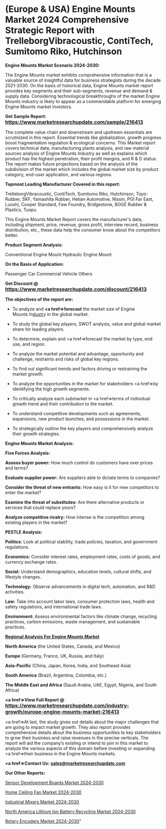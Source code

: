 # (Europe & USA) Engine Mounts Market 2024 Comprehensive Strategic Report with TrelleborgVibracoustic, ContiTech, Sumitomo Riko, Hutchinson

<strong>Engine Mounts Market Scenario 2024-2030:</strong>

The Engine Mounts market exhibits comprehensive information that is a valuable source of insightful data for business strategists during the decade 2021-2030. On the basis of historical data, Engine Mounts market report provides key segments and their sub-segments, revenue and demand &amp; supply data. Considering technological breakthroughs of the market Engine Mounts industry is likely to appear as a commendable platform for emerging Engine Mounts market investors.

<strong>Get Sample Report: <a href=https://www.marketresearchupdate.com/sample/216413><font size=3 color=#0000ff>https://www.marketresearchupdate.com/sample/216413</font></a></strong>

The complete value chain and downstream and upstream essentials are scrutinized in this report. Essential trends like globalization, growth progress boost fragmentation regulation &amp; ecological concerns. This Market report covers technical data, manufacturing plants analysis, and raw material sources analysis of Engine Mounts Industry as well as explains which product has the highest penetration, their profit margins, and R & D status. The report makes future projections based on the analysis of the subdivision of the market which includes the global market size by product category, end-user application, and various regions.

<strong>Topmost Leading Manufacturer Covered in this report:</strong>

TrelleborgVibracoustic, ContiTech, Sumitomo Riko, Hutchinson, Toyo-Rubber, SKF, Yamashita Rubber, Hetian Automotive, Nissin, PGI Far East, Luoshi, Cooper Standard, Faw Foundry, Bridgestone, BOGE Rubber & Plastics, Tuopu

This Engine Mounts Market Report covers the manufacturer's data, including shipment, price, revenue, gross profit, interview record, business distribution, etc., these data help the consumer know about the competitors better.

<strong>Product Segment Analysis: </strong>

Conventional Engine Mount
Hydraulic Engine Mount

<strong>On the Basis of Application:</strong>

Passenger Car
Commercial Vehicle
Others

<strong>Get Discount @ <a href=https://www.marketresearchupdate.com/discount/216413><font size=3 color=#0000ff>https://www.marketresearchupdate.com/discount/216413</font></a></strong>

<strong><b>The objectives of the report are:</b></strong>

- To analyze and <strong><a href=><strong>forecast</strong></a></strong> the market size of Engine Mounts In<a href=ASDF991299>dustr</a>y in the global market.

- To study the global key players, SWOT analysis, value and global market share for leading players.

- To determine, explain and <a href=>forecast</a> the market by type, end use, and region.

- To analyze the market potential and advantage, opportunity and challenge, restraints and risks of global key regions.

- To find out significant trends and factors driving or restraining the market growth.

- To analyze the opportunities in the market for stakeholders <a href=>by</a> identifying the high growth segments.

- To critically analyze each submarket in <a href=>terms</a> of individual growth trend and their contribution to the market.

- To understand competitive developments such as agreements, expansions, new product launches, and possessions in the market.

- To strategically outline the key players and comprehensively analyze their growth strategies.

<strong>Engine Mounts Market Analysis:</strong>

<strong>Five Forces Analysis:</strong>

<strong>Assess buyer power:</strong> How much control do customers have over prices and terms?

<strong>Evaluate supplier power:</strong> Are suppliers able to dictate terms to companies?

<strong>Consider the threat of new entrants:</strong> How easy is it for new competitors to enter the market?

<strong>Examine the threat of substitutes:</strong> Are there alternative products or services that could replace yours?

<strong>Analyze competitive rivalry:</strong> How intense is the competition among existing players in the market?

<strong>PESTLE Analysis:</strong>

<strong>Politics:</strong> Look at political stability, trade policies, taxation, and government regulations.

<strong>Economics:</strong> Consider interest rates, employment rates, costs of goods, and currency exchange rates.

<strong>Social:</strong> Understand demographics, education levels, cultural shifts, and lifestyle changes.

<strong>Technology:</strong> Observe advancements in digital tech, automation, and R&D activities.

<strong>Law:</strong> Take into account labor laws, consumer protection laws, health and safety regulations, and international trade laws.

<strong>Environment:</strong> Assess environmental factors like climate change, recycling practices, carbon emissions, waste management, and sustainable practices.

<strong><u><b>Regional Analysis For Engine Mounts Market</b></u></strong>

<strong><b>North America</b></strong> (the United States, Canada, and Mexico)

<strong><b>Europe </b></strong>(Germany, France, UK, Russia, and Italy)

<strong><b>Asia-Pacific</b></strong> (China, Japan, Korea, India, and Southeast Asia)

<strong><b>South America</b></strong> (Brazil, Argentina, Colombia, etc.)

<strong><b>The Middle East and Africa</b></strong> (Saudi Arabia, UAE, Egypt, Nigeria, and South Africa)

<strong><a href=>View Full Report</a> @ <a href=https://www.marketresearchupdate.com/industry-growth/europe-engine-mounts-market-216413><font size=3 color=#0000ff>https://www.marketresearchupdate.com/industry-growth/europe-engine-mounts-market-216413</font></a></strong>

<a href=>At last,</a> the study gives out details about the major challenges that are going to impact market growth. They also report provides comprehensive details about the business opportunities to key stakeholders to grow their business and raise revenues in the precise verticals. The report will aid the company’s existing or intend to join in this market to analyze the various aspects of this domain before investing or expanding <a href=>their</a> business in the Engine Mounts markets.

<strong><a href=>Contact Us:</a></strong>
<strong>sales@marketresearchupdate.com</strong>

<strong>Our Other Reports:</strong>

<a href=https://www.linkedin.com/pulse/sensor-development-boards-market-size-growth-set-surge>Sensor Development Boards Market 2024-2030</a>

<a href=https://www.linkedin.com/pulse/home-ceiling-fan-market-size-trends-consumption>Home Ceiling Fan Market 2024-2030</a>

<a href=https://www.linkedin.com/pulse/industrial-mixers-market-2023-remarking-enormous-growth>Industrial Mixers Market 2024-2030</a>

<a href=https://www.linkedin.com/pulse/north-america-lithium-ion-battery-recycling-market-xs4lf/>North America Lithium Ion Battery Recycling Market 2024-2030</a>

<a href=https://medium.com/@proteekoffice/rotary-encoders-market-scenario-2023-2029-2560bf5b51c5>Rotary Encoders Market 2024-2030</a>"

